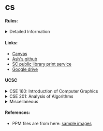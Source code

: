 # cs

#### Rules:

<details>
  <summary>Detailed Information</summary>
  <pre>
    - Language of code : C/C++ + Python
    - Format of Images used:
        - PPM
    - Question with hard answers:
        - 1D or 2D array for image representation
        - Array of Structures or Structure of Arrays 
        - I choose Structure of 2d Arrays for now.
    - Function naming:
        - Class names: First letter capital
        - functoins, var names etc: camel case
        - private members: m_CamelCaseName
        - pCamelCaseName
        - mCamelCaseName
    -  Conventions: https://google.github.io/styleguide/cppguide.html
    - Use native api for rendering purposes!
        - Use metal and its associated system.
  </pre>
</details>

#### Links:

- <a href="https://canvas.ucsc.edu" style="color: inherit; text-decoration: underline;">Canvas</a>
- <a href="https://github.com/ashwanirathee" style="color: inherit; text-decoration: underline;">Ash's github</a>
- <a href="https://www.santacruzpl.org/services/wireless-printing/" style="color: inherit; text-decoration: underline;">SC public library print service</a>
- <a href="https://drive.google.com" style="color: inherit; text-decoration: underline;">Google drive</a>

#### UCSC

<details>
  <summary>CSE 160: Introduction of Computer Graphics</summary>
<ul>
<li>
<a href="https://canvas.ucsc.edu/courses/78931" style="color: inherit; text-decoration: underline;">Prof James's course page</a>
</li>
<li>
<a href="https://piazza.com/class" style="color: inherit; text-decoration: underline;">Prof James's piazza </a>
</li>
</ul>
</details>

<details>
  <summary>CSE 201: Analysis of Algorithms</summary>
  <ul>
  <li>
  <a href="https://users.soe.ucsc.edu/~sesh/" style="color: inherit; text-decoration: underline;">Prof Sesh's webpage</a>
  </li>
  <li>
  <a href="https://users.soe.ucsc.edu/~sesh/Teaching/2025/CSE201/index.html" style="color: inherit; text-decoration: underline;">Prof Sesh's class webpage</a>
  </li>
  <li>
  <a href="https://edstem.org/us/courses/71554/discussion/6078915" style="color: inherit; text-decoration: underline;">Prof Sesh's ed discussion</a>
  </li>
  <li>
  <a href="https://richardhammack.github.io/BookOfProof/"  style="color: inherit; text-decoration: underline;">Book of Proof for learning how to write proofs</a>
  </li>
  <ul>
</details>

<details>
  <summary>Miscellaneous</summary>
  <ul>
  <li>
    <a href="https://groups.google.com/a/ucsc.edu/g/tajobs-group" style="color: inherit; text-decoration: underline;"> TA opportunities</a>
  </li>
  <ul>
</details>

#### References:

- PPM files are from here: <a href="https://www.cs.cornell.edu/courses/cs664/2003fa/images/" style="color: inherit; text-decoration: underline;">sample images</a>
